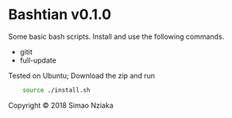 # Bashtian v0.1.0
Some basic bash scripts. Install and use the following commands.

* gitit
* full-update

Tested on Ubuntu; Download the zip and run

```bash 
    source ./install.sh 
```

Copyright &copy; 2018 Simao Nziaka
